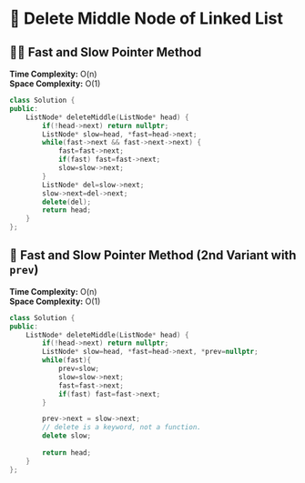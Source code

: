 
# 🧹 Delete Middle Node of Linked List

## 🐢🐇 Fast and Slow Pointer Method

**Time Complexity:** O(n)  
**Space Complexity:** O(1)

```cpp
class Solution {
public:
    ListNode* deleteMiddle(ListNode* head) {
        if(!head->next) return nullptr;
        ListNode* slow=head, *fast=head->next;
        while(fast->next && fast->next->next) {
            fast=fast->next;
            if(fast) fast=fast->next;
            slow=slow->next;
        }
        ListNode* del=slow->next;
        slow->next=del->next;
        delete(del);
        return head;
    }
};
```

## 🔁 Fast and Slow Pointer Method (2nd Variant with `prev`)

**Time Complexity:** O(n)  
**Space Complexity:** O(1)

```cpp
class Solution {
public:
    ListNode* deleteMiddle(ListNode* head) {
        if(!head->next) return nullptr;
        ListNode* slow=head, *fast=head->next, *prev=nullptr;
        while(fast){
            prev=slow;
            slow=slow->next;
            fast=fast->next;
            if(fast) fast=fast->next;
        }

        prev->next = slow->next;
        // delete is a keyword, not a function.
        delete slow;
        
        return head;
    }
};
```
